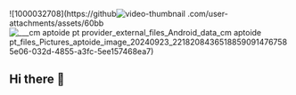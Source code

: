 ![1000032708](https://github![video-thumbnail](https://github.com/user-attachments/assets/b50a2058-3361-4add-83ce-2064c6c865b7)
.com/user-attachments/assets/60bb![___cm aptoide pt provider_external_files_Android_data_cm aptoide pt_files_Pictures_aptoide_image_20240923_2218208436518859091476758](https://github.com/user-attachments/assets/2fe36872-10f6-4618-b114-833711213fd0)
5e06-032d-4855-a3fc-5ee157468ea7)
## Hi there 👋

<!--
**Judopark/Judopark** is a ✨ _special_ ✨ repository because its `README.md` (this file) appears on your GitHub profile.

Here are some ideas to get you started:

- 🔭 I’m currently working on ...
- 🌱 I’m currently learning ...
- 👯 I’m looking to collaborate on ...
- 🤔 I’m looking for help with ...
- 💬 Ask me about ...
- 📫 How to reach me: ...
- 😄 Pronouns: ...
- ⚡ Fun fact: ...
-->
